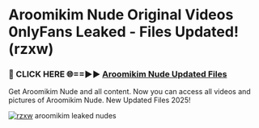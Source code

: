 # Aroomikim Nude Original Videos 0nlyFans Leaked - Files Updated! (rzxw)

<h3>🔴 CLICK HERE 🌐==►► <a href="https://tinyurl.com/5h6xmrr3" rel="nofollow">Aroomikim Nude Updated Files</a></h3>

Get Aroomikim Nude and all content. Now you can access all videos and pictures of Aroomikim Nude. New Updated Files 2025!

[![rzxw](https://i.imgur.com/KVD873Z.gif)](https://tinyurl.com/5h6xmrr3)
aroomikim leaked nudes
